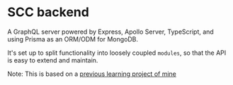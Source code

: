 # SCC backend

A GraphQL server powered by Express, Apollo Server, TypeScript, and using Prisma as an ORM/ODM for MongoDB.

It's set up to split functionality into loosely coupled `modules`, so that the API is easy to extend and maintain.

Note: This is based on a [previous learning project of mine](https://github.com/nrademacher/pulse-api)
